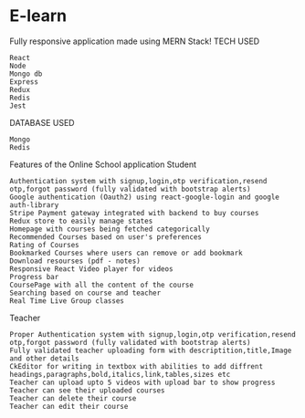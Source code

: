 # E-learn
Fully responsive application made using MERN Stack!
TECH USED

    React
    Node
    Mongo db
    Express
    Redux
    Redis
    Jest

DATABASE USED

    Mongo
    Redis

Features of the Online School application
Student

    Authentication system with signup,login,otp verification,resend otp,forgot password (fully validated with bootstrap alerts)
    Google authentication (Oauth2) using react-google-login and google auth-library
    Stripe Payment gateway integrated with backend to buy courses
    Redux store to easily manage states
    Homepage with courses being fetched categorically
    Recommended Courses based on user's preferences
    Rating of Courses
    Bookmarked Courses where users can remove or add bookmark
    Download resourses (pdf - notes)
    Responsive React Video player for videos
    Progress bar
    CoursePage with all the content of the course
    Searching based on course and teacher
    Real Time Live Group classes

Teacher

    Proper Authentication system with signup,login,otp verification,resend otp,forgot password (fully validated with bootstrap alerts)
    Fully validated teacher uploading form with descriptition,title,Image and other details
    CkEditor for writing in textbox with abilities to add diffrent headings,paragraphs,bold,italics,link,tables,sizes etc
    Teacher can upload upto 5 videos with upload bar to show progress
    Teacher can see their uploaded courses
    Teacher can delete their course
    Teacher can edit their course
